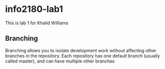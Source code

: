 # info2180-lab1
This is lab 1 for Khalid Williams

## Branching
Branching allows you to isolate development work without affecting other branches in the repository. Each repository has one default branch (usually called master), and can have multiple other branches
